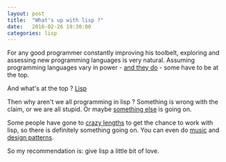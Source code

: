 ```yaml
---
layout: post
title:  "What's up with lisp ?"
date:   2016-02-26 19:30:00
categories: lisp
---
```


For any good programmer constantly improving his toolbelt, exploring and assessing new programming languages is very
natural. Assuming programming languages vary in power - [and they do](http://www.paulgraham.com/avg.html) - some
have to be at the top.

And what's at the top ? [Lisp](http://www.paulgraham.com/avg.html)

Then why aren't we all programming in lisp ? Something is wrong with the claim, or we are all stupid. 
Or maybe [something else](http://www.winestockwebdesign.com/Essays/Lisp_Curse.html) is going on.

Some people have gone to [crazy lengths](https://www.youtube.com/watch?v=8X69_42Mj-g) to get the chance to work with
lisp, so there is definitely something going on. You can even do [music](https://www.youtube.com/watch?v=Qg3XOfioapI)
and [design patterns](http://mishadoff.com/blog/clojure-design-patterns/).

So my recommendation is: give lisp a little bit of love.